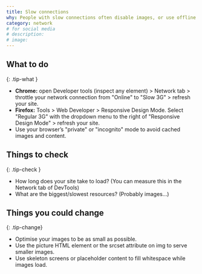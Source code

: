```yaml
---
title: Slow connections
why: People with slow connections often disable images, or use offline modes and wait until they can access a better connection (e.g. wifi at work).
category: network
# for social media
# description:
# image:
---
```


## What to do
{: .tip-what }

- **Chrome:** open Developer tools (inspect any element)  > Network tab > throttle your network connection from "Online" to "Slow 3G" > refresh your site.
- **Firefox:** Tools > Web Developer > Responsive Design Mode. Select "Regular 3G" with the dropdown menu to the right of "Responsive Design Mode" > refresh your site.
- Use your browser’s "private" or "incognito" mode to avoid cached images and content.


## Things to check
{: .tip-check }

- How long does your site take to load? (You can measure this in the Network tab of DevTools)
- What are the biggest/slowest resources? (Probably images…)

## Things you could change
{: .tip-change}

-  Optimise your images to be as small as possible.
- Use the picture HTML element or the srcset attribute on img to serve smaller images.
- Use skeleton screens or placeholder content to fill whitespace while images load.

